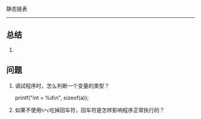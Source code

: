 静态链表
__________
## 总结

1. 
## 问题

1. 调试程序时，怎么判断一个变量的类型？

    printf("int = %d\n", sizeof(a));

2. 如果不使用`%*c`吃掉回车符，回车符是怎样影响程序正常执行的？